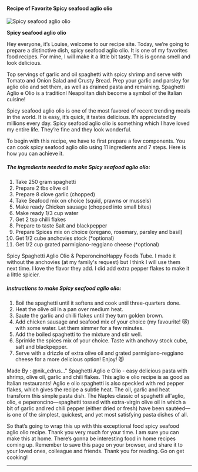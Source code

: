             

#### Recipe of Favorite Spicy seafood aglio olio

![Spicy seafood aglio olio](https://img-global.cpcdn.com/recipes/41acf43d213cb2de/751x532cq70/spicy-seafood-aglio-olio-recipe-main-photo.jpg)

**Spicy seafood aglio olio**

Hey everyone, it’s Louise, welcome to our recipe site. Today, we’re going to prepare a distinctive dish, spicy seafood aglio olio. It is one of my favorites food recipes. For mine, I will make it a little bit tasty. This is gonna smell and look delicious.

Top servings of garlic and oil spaghetti with spicy shrimp and serve with Tomato and Onion Salad and Crusty Bread. Prep your garlic and parsley for aglio olio and set them, as well as drained pasta and remaining. Spaghetti Aglio e Olio is a traditionl Neapolitan dish become a symbol of the Italian cuisine!

Spicy seafood aglio olio is one of the most favored of recent trending meals in the world. It is easy, it’s quick, it tastes delicious. It’s appreciated by millions every day. Spicy seafood aglio olio is something which I have loved my entire life. They’re fine and they look wonderful.

To begin with this recipe, we have to first prepare a few components. You can cook spicy seafood aglio olio using 11 ingredients and 7 steps. Here is how you can achieve it.

##### The ingredients needed to make Spicy seafood aglio olio:

1.  Take 250 gram spaghetti
2.  Prepare 2 tbs olive oil
3.  Prepare 8 clove garlic (chopped)
4.  Take Seafood mix on choice (squid, prawns or mussels)
5.  Make ready Chicken sausage (chopped into small bites)
6.  Make ready 1/3 cup water
7.  Get 2 tsp chilli flakes
8.  Prepare to taste Salt and blackpepper
9.  Prepare Spices mix on choice (oregano, rosemary, parsley and basil)
10.  Get 1/2 cube anchovies stock (\*optional)
11.  Get 1/2 cup grated parmigiano-reggiano cheese (\*optional)

Spicy Spaghetti Aglio Olio & PeperoncinoHappy Foods Tube. I made it without the anchovies (at my family's request) but I think I will use them next time. I love the flavor they add. I did add extra pepper flakes to make it a little spicier.

##### Instructions to make Spicy seafood aglio olio:

1.  Boil the spaghetti until it softens and cook until three-quarters done.
2.  Heat the olive oil in a pan over medium heat.
3.  Saute the garlic and chilli flakes until they turn golden brown.
4.  Add chicken sausage and seafood mix of your choice (my favourite! 😻) with some water. Let them simmer for a few minutes.
5.  Add the boiled spaghetti to the mixture and stir well.
6.  Sprinkle the spices mix of your choice. Taste with anchovy stock cube, salt and blackpepper.
7.  Serve with a drizzle of extra olive oil and grated parmigiano-reggiano cheese for a more delicious option! Enjoy! 😻

Made By : @nik\_edrus…" Spaghetti Aglio e Olio - easy delicious pasta with shrimp, olive oil, garlic and chili flakes. This aglio e olio recipe is as good as Italian restaurants! Aglio e olio spaghetti is also speckled with red pepper flakes, which gives the recipe a subtle heat. The oil, garlic and heat transform this simple pasta dish. The Naples classic of spaghetti all'aglio, olio, e peperoncino—spaghetti tossed with extra-virgin olive oil in which a bit of garlic and red chili pepper (either dried or fresh) have been sautéed—is one of the simplest, quickest, and yet most satisfying pasta dishes of all.

So that’s going to wrap this up with this exceptional food spicy seafood aglio olio recipe. Thank you very much for your time. I am sure you can make this at home. There’s gonna be interesting food in home recipes coming up. Remember to save this page on your browser, and share it to your loved ones, colleague and friends. Thank you for reading. Go on get cooking!

* * *